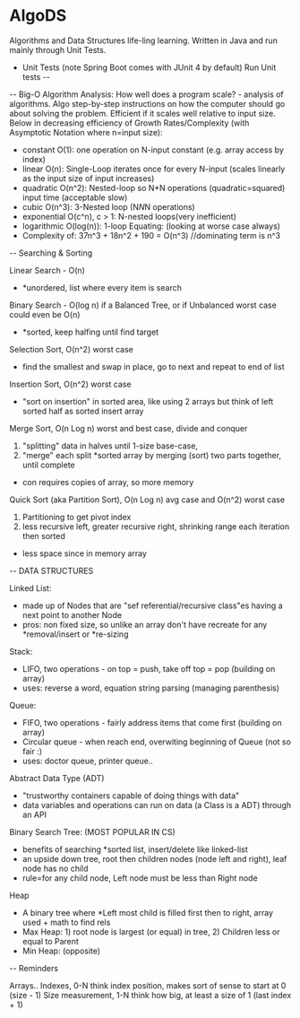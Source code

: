 # AlgoDS
Algorithms and Data Structures life-ling learning. Written in Java and run mainly through Unit Tests.


* Unit Tests (note Spring Boot comes with JUnit 4 by default)
Run Unit tests --


 --
 Big-O Algorithm Analysis:
 How well does a program scale? - analysis of algorithms. Algo step-by-step instructions on how the computer should go about solving the problem.
 Efficient if it scales well relative to input size. Below in decreasing efficiency of Growth Rates/Complexity (with Asymptotic Notation where n=input size):
 - constant O(1): one operation on N-input constant (e.g. array access by index)
 - linear O(n): Single-Loop iterates once for every N-input (scales linearly as the input size of input increases)
 - quadratic O(n^2): Nested-loop so N*N operations (quadratic=squared) input time (acceptable slow)
 - cubic O(n^3): 3-Nested loop (N*N*N operations)
 - exponential O(c^n), c > 1: N-nested loops(very inefficient)
 - logarithmic O(log(n)): 1-loop
 Equating:  (looking at worse case always)
 - Complexity of: 37n^3 + 18n^2 + 190 = O(n^3)  //dominating term is n^3

 --
 Searching & Sorting

 Linear Search - O(n)
 - *unordered, list where every item is search

 Binary Search - O(log n) if a Balanced Tree, or if Unbalanced worst case could even be O(n)
 - *sorted, keep halfing until find target

 Selection Sort, O(n^2) worst case
 - find the smallest and swap in place, go to next and repeat to end of list

 Insertion Sort, O(n^2) worst case
 - "sort on insertion" in sorted area, like using 2 arrays but think of left sorted half as sorted insert array

 Merge Sort, O(n Log n) worst and best case,  divide and conquer
 1) "splitting" data in halves until 1-size base-case,
 2) "merge" each split *sorted array by merging (sort) two parts together, until complete
 - con requires copies of array, so more memory

 Quick Sort (aka Partition Sort), O(n Log n) avg case and O(n^2) worst case
 1) Partitioning to get pivot index
 2) less recursive left, greater recursive right,  shrinking range each iteration then sorted
 + less space since in memory array

 --
 DATA STRUCTURES

 Linked List:
 - made up of Nodes that are "sef referential/recursive class"es having a next point to another Node
 - pros: non fixed size, so unlike an array don't have recreate for any *removal/insert or *re-sizing

 Stack:
 - LIFO, two operations - on top = push, take off top = pop (building on array)
 - uses: reverse a word, equation string parsing (managing parenthesis)

 Queue:
 - FIFO, two operations - fairly address items that come first (building on array)
 - Circular queue - when reach end, overwiting beginning of Queue (not so fair :)
 - uses: doctor queue, printer queue..

 Abstract Data Type (ADT)
 - "trustworthy containers capable of doing things with data"
 - data variables and operations can run on data (a Class is a ADT) through an API

 Binary Search Tree: (MOST POPULAR IN CS)
 - benefits of searching *sorted list, insert/delete like linked-list
 - an upside down tree, root then children nodes (node left and right), leaf node has no child
 - rule=for any child node, Left node must be less than Right node

 Heap
 - A binary tree where *Left most child is filled first then to right, array used + math to find rels
 - Max Heap: 1) root node is largest (or equal) in tree, 2) Children less or equal to Parent
 - Min Heap: (opposite)


 --
Reminders

 Arrays..
 Indexes, 0-N think index position, makes sort of sense to start at 0   (size - 1)
 Size measurement, 1-N think how big, at least a size of 1  (last index + 1)

